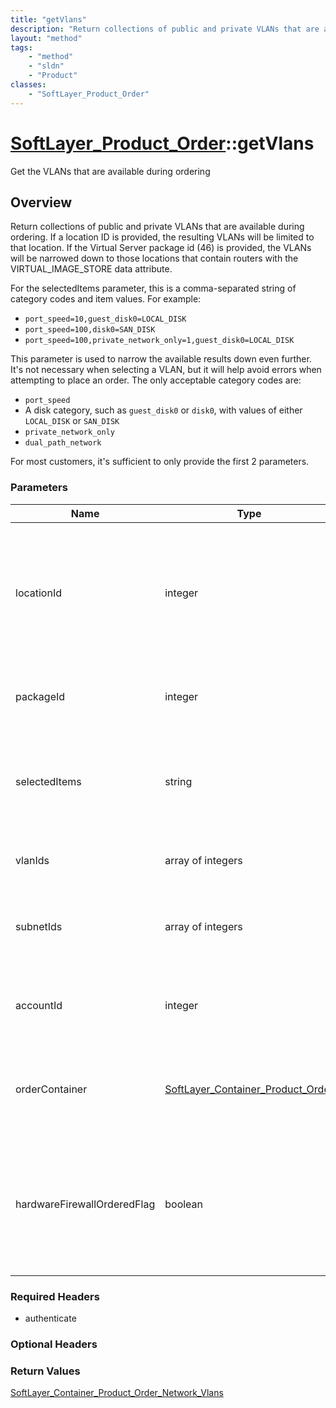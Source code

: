 ```yaml
---
title: "getVlans"
description: "Return collections of public and private VLANs that are available during ordering. If a location ID is provided, the res... "
layout: "method"
tags:
    - "method"
    - "sldn"
    - "Product"
classes:
    - "SoftLayer_Product_Order"
---
```

# [SoftLayer_Product_Order](/reference/services/SoftLayer_Product_Order)::getVlans

Get the VLANs that are available during ordering


## Overview 
Return collections of public and private VLANs that are available during ordering. If a location ID is provided, the resulting VLANs will be limited to that location. If the Virtual Server package id (46) is provided, the VLANs will be narrowed down to those locations that contain routers with the VIRTUAL_IMAGE_STORE data attribute. 

For the selectedItems parameter, this is a comma-separated string of category codes and item values. For example: 

<ul> <li><code>port_speed=10,guest_disk0=LOCAL_DISK</code></li> <li><code>port_speed=100,disk0=SAN_DISK</code></li> <li><code>port_speed=100,private_network_only=1,guest_disk0=LOCAL_DISK</code></li> </ul> 

This parameter is used to narrow the available results down even further. It's not necessary when selecting a VLAN, but it will help avoid errors when attempting to place an order. The only acceptable category codes are: 

<ul> <li><code>port_speed</code></li> <li>A disk category, such as <code>guest_disk0</code> or <code>disk0</code>, with values of either <code>LOCAL_DISK</code> or <code>SAN_DISK</code></li> <li><code>private_network_only</code></li> <li><code>dual_path_network</code></li> </ul> 

For most customers, it's sufficient to only provide the first 2 parameters. 

### Parameters 
|Name | Type | Description |
| --- | --- | --- |
|locationId| integer| Narrow the VLANs down by this datacenter. This value should match the datacenter selected for the order container.|
|packageId| integer| Optional, but recommended package id for the order container.|
|selectedItems| string| A string of existing items selected on the order - see the method overview for more details.|
|vlanIds| array of integers| If provided, the results will be limited to these VLANs.|
|subnetIds| array of integers| If provided, the results will be limited to VLANs that contain these subnets.|
|accountId| integer| For authenticated users, this optional parameter will be ignored.|
|orderContainer| <a href='/reference/datatypes/SoftLayer_Container_Product_Order'>SoftLayer_Container_Product_Order </a>| Optionally filter VLANs relating to the <code>prices</code> specified on the order container.|
|hardwareFirewallOrderedFlag| boolean| Provided when ordering a hardware firewall, will cause results to exclude inside VLANs and VLANs w/ dedicated firewall attached|


### Required Headers
* authenticate

### Optional Headers

### Return Values
<a href='/reference/datatypes/SoftLayer_Container_Product_Order_Network_Vlans'>SoftLayer_Container_Product_Order_Network_Vlans </a>

